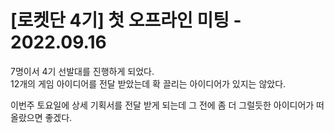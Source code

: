 # [로켓단 4기] 첫 오프라인 미팅 - 2022.09.16

7명이서 4기 선발대를 진행하게 되었다.  
12개의 게임 아이디어를 전달 받았는데 확 끌리는 아이디어가 있지는 않았다.  

이번주 토요일에 상세 기획서를 전달 받게 되는데 그 전에 좀 더 그럴듯한 아이디어가 떠올랐으면 좋겠다.  
